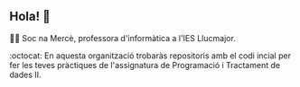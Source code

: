 ## Hola! 👋
👩‍💻 Soc na Mercè, professora d'informàtica a l'IES Llucmajor. 

:octocat: En aquesta organització trobaràs repositoris amb el codi incial per fer les teves pràctiques de l'assignatura de Programació i Tractament de dades II.
